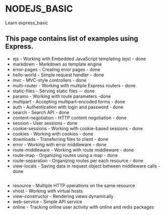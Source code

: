 # NODEJS_BASIC

Learn express_basic

## This page contains list of examples using Express.

- ejs - Working with Embedded JavaScript templating (ejs) - done
- markdown - Markdown as template engine
- error-pages - Creating error pages - done
- hello-world - Simple request handler - done
- mvc - MVC-style controllers - done
- multi-router - Working with multiple Express routers - done
- static-files - Serving static files -- done
- params - Working with route parameters -done
- multipart - Accepting multipart-encoded forms - done
- auth - Authentication with login and password - done
- search - Search API - done
- content-negotiation - HTTP content negotiation - done
- session - User sessions - done
- cookie-sessions - Working with cookie-based sessions - done
- cookies - Working with cookies - done
- downloads - Transferring files to client - done
- error - Working with error middleware - done
- route-middleware - Working with route middleware - done
- route-map - Organizing routes using a map - done
- route-separation - Organizing routes per each resource - done
- view-locals - Saving data in request object between middleware calls - done

```
```
- resource - Multiple HTTP operations on the same resource
- vhost - Working with virtual hosts
- view-constructor - Rendering views dynamically
- web-service - Simple API service
- online - Tracking online user activity with online and redis packages













